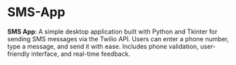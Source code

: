 # SMS-App
**SMS App**: A simple desktop application built with Python and Tkinter for sending SMS messages via the Twilio API. Users can enter a phone number, type a message, and send it with ease. Includes phone validation, user-friendly interface, and real-time feedback.
